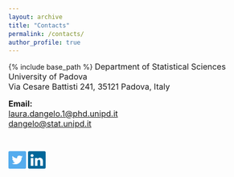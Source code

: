 ```yaml
---
layout: archive
title: "Contacts"
permalink: /contacts/
author_profile: true
---
```


{% include base_path %}
<font style="font-size:16px">
Department of Statistical Sciences <br/>
University of Padova<br/>
Via Cesare Battisti 241, 35121 Padova, Italy<br/>



**Email:** <br/>
laura.dangelo.1@phd.unipd.it<br/>
dangelo@stat.unipd.it
</font>

<br/>

[<img src="../images/twitter.png" width="35">](https://twitter.com/laura_d_angelo)
[<img src="../images/linkedin-icon-2.svg" width="35">](https://www.linkedin.com/in/laura-dangelo/)
